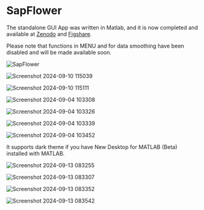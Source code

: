 # SapFlower

The standalone GUI App was written in Matlab, and it is now completed and available at [Zenodo](https://zenodo.org/doi/10.5281/zenodo.13665919) and [Figshare](https://doi.org/10.6084/m9.figshare.27015787.v1).

Please note that functions in MENU and for data smoothing have been disabled and will be made available soon.

![SapFlower](https://github.com/JiaxinWang123/SapFlower/assets/98176596/15ed876f-8e04-4599-a930-81e870693b1e)

![Screenshot 2024-09-10 115039](https://github.com/user-attachments/assets/df37fe8f-e1f5-4b8c-94de-46e184c92a58)

![Screenshot 2024-09-10 115111](https://github.com/user-attachments/assets/91ffe493-26cd-4687-a00b-b76e58d1c780)

![Screenshot 2024-09-04 103308](https://github.com/user-attachments/assets/f72669a2-0d5a-4cc1-87e8-27f60e3be848)

![Screenshot 2024-09-04 103326](https://github.com/user-attachments/assets/20788d1f-d056-4762-9959-9bc9f35450d5)

![Screenshot 2024-09-04 103339](https://github.com/user-attachments/assets/108c0d07-3a95-4f10-9de0-f05eaa7b2d06)

![Screenshot 2024-09-04 103452](https://github.com/user-attachments/assets/6baa753e-6df5-4461-be71-e43a1679b076)

It supports dark theme if you have New Desktop for MATLAB (Beta) installed with MATLAB.

![Screenshot 2024-09-13 083255](https://github.com/user-attachments/assets/03fc06fc-6653-4cd7-be10-fe16a432c544)

![Screenshot 2024-09-13 083307](https://github.com/user-attachments/assets/5ae0b250-ee64-4436-a159-fd592bf36156)

![Screenshot 2024-09-13 083352](https://github.com/user-attachments/assets/e6de0b6f-23de-4b23-b420-18d336630ee0)

![Screenshot 2024-09-13 083542](https://github.com/user-attachments/assets/9222ca75-cac9-4a05-b6df-08f84694ce6c)
